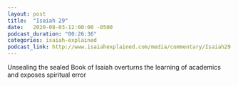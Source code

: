 ```yaml
---
layout: post
title:  "Isaiah 29"
date:   2020-08-03-12:00:00 -0500
podcast_duration: "00:26:36"
categories: isaiah-explained
podcast_link: http://www.isaiahexplained.com/media/commentary/Isaiah29.mp3
---
```

Unsealing the sealed Book of Isaiah overturns the learning of academics and exposes spiritual error
